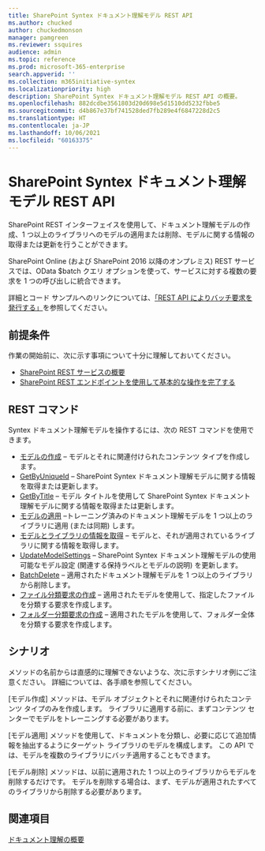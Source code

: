 ```yaml
---
title: SharePoint Syntex ドキュメント理解モデル REST API
ms.author: chucked
author: chuckedmonson
manager: pamgreen
ms.reviewer: ssquires
audience: admin
ms.topic: reference
ms.prod: microsoft-365-enterprise
search.appverid: ''
ms.collection: m365initiative-syntex
ms.localizationpriority: high
description: SharePoint Syntex ドキュメント理解モデル REST API の概要。
ms.openlocfilehash: 882dcdbe3561803d20d698e5d1510dd5232fbbe5
ms.sourcegitcommit: d4b867e37bf741528ded7fb289e4f6847228d2c5
ms.translationtype: HT
ms.contentlocale: ja-JP
ms.lasthandoff: 10/06/2021
ms.locfileid: "60163375"
---
```

# <a name="sharepoint-syntex-document-understanding-model-rest-api"></a>SharePoint Syntex ドキュメント理解モデル REST API

SharePoint REST インターフェイスを使用して、ドキュメント理解モデルの作成、1 つ以上のライブラリへのモデルの適用または削除、モデルに関する情報の取得または更新を行うことができます。 

SharePoint Online (および SharePoint 2016 以降のオンプレミス) REST サービスでは、OData $batch クエリ オプションを使って、サービスに対する複数の要求を 1 つの呼び出しに統合できます。 

詳細とコード サンプルへのリンクについては、[「REST API によりバッチ要求を発行する」](/sharepoint/dev/sp-add-ins/make-batch-requests-with-the-rest-apis)を参照してください。

## <a name="prerequisites"></a>前提条件

作業の開始前に、次に示す事項について十分に理解しておいてください。

- [SharePoint REST サービスの概要](/sharepoint/dev/sp-add-ins/get-to-know-the-sharepoint-rest-service) 
- [SharePoint REST エンドポイントを使用して基本的な操作を完了する](/sharepoint/dev/sp-add-ins/complete-basic-operations-using-sharepoint-rest-endpoints)

## <a name="rest-commands"></a>REST コマンド

Syntex ドキュメント理解モデルを操作するには、次の REST コマンドを使用できます。

- [モデルの作成](rest-createmodel-method.md) – モデルとそれに関連付けられたコンテンツ タイプを作成します。
- [GetByUniqueId](rest-getbyuniqueid-method.md) – SharePoint Syntex ドキュメント理解モデルに関する情報を取得または更新します。
- [GetByTitle](rest-getbytitle-method.md) – モデル タイトルを使用して SharePoint Syntex ドキュメント理解モデルに関する情報を取得または更新します。
- [モデルの適用](rest-applymodel-method.md) –トレーニング済みのドキュメント理解モデルを 1 つ以上のライブラリに適用 (または同期) します。
- [モデルとライブラリの情報を取得](rest-getmodelandlibraryinfo.md) – モデルと、それが適用されているライブラリに関する情報を取得します。
- [UpdateModelSettings](rest-updatemodelsettings-method.md) – SharePoint Syntex ドキュメント理解モデルの使用可能なモデル設定 (関連する保持ラベルとモデルの説明) を更新します。
- [BatchDelete](rest-batchdelete-method.md) – 適用されたドキュメント理解モデルを 1 つ以上のライブラリから削除します。
- [ファイル分類要求の作成](rest-createclassificationrequest.md) – 適用されたモデルを使用して、指定したファイルを分類する要求を作成します。
- [フォルダー分類要求の作成](rest-createclassificationrequest.md) – 適用されたモデルを使用して、フォルダー全体を分類する要求を作成します。

## <a name="scenarios"></a>シナリオ

メソッドの名前からは直感的に理解できないような、次に示すシナリオ例にご注意ください。 詳細については、各手順を参照してください。

[モデル作成] メソッドは、モデル オブジェクトとそれに関連付けられたコンテンツ タイプのみを作成します。 ライブラリに適用する前に、まずコンテンツ センターでモデルをトレーニングする必要があります。

[モデル適用] メソッドを使用して、ドキュメントを分類し、必要に応じて追加情報を抽出するようにターゲット ライブラリのモデルを構成します。 この API では、モデルを複数のライブラリにバッチ適用することもできます。

[モデル削除] メソッドは、以前に適用された 1 つ以上のライブラリからモデルを削除するだけです。 モデルを削除する場合は、まず、モデルが適用されたすべてのライブラリから削除する必要があります。


## <a name="see-also"></a>関連項目

[ドキュメント理解の概要](../document-understanding-overview.md)

